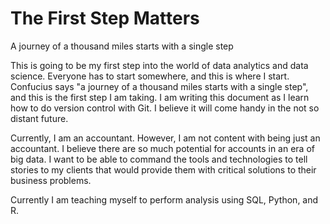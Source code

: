 # The First Step Matters
A journey of a thousand miles starts with a single step

This is going to be my first step into the world of data analytics and data science. Everyone has to start somewhere, and this is where I start. Confucius says "a journey of a thousand miles starts with a single step", and this is the first step I am taking. I am writing this document as I learn how to do version control with Git. I believe it will come handy in the not so distant future. 

Currently, I am an accountant. However, I am not content with being just an accountant. I believe there are so much potential for accounts in an era of big data. I want to be able to command the tools and technologies to tell stories to my clients that would provide them with critical solutions to their business problems.

Currently I am teaching myself to perform analysis using SQL, Python, and R. 